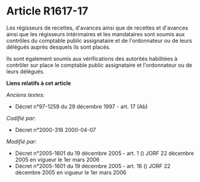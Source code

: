 # Article R1617-17

Les régisseurs de recettes, d'avances ainsi que de recettes et d'avances ainsi que les régisseurs intérimaires et les
mandataires sont soumis aux contrôles du comptable public assignataire et de l'ordonnateur ou de leurs délégués auprès
desquels ils sont placés.

Ils sont également soumis aux vérifications des autorités habilitées à contrôler sur place le comptable public assignataire
et l'ordonnateur ou de leurs délégués.

**Liens relatifs à cet article**

_Anciens textes_:

  - Décret n°97-1259 du 29 décembre 1997 - art. 17 (Ab)

_Codifié par_:

  - Décret n°2000-318 2000-04-07

_Modifié par_:

  - Décret n°2005-1601 du 19 décembre 2005 - art. 1 () JORF 22 décembre 2005 en vigueur le 1er mars 2006
  - Décret n°2005-1601 du 19 décembre 2005 - art. 16 () JORF 22 décembre 2005 en vigueur le 1er mars 2006
